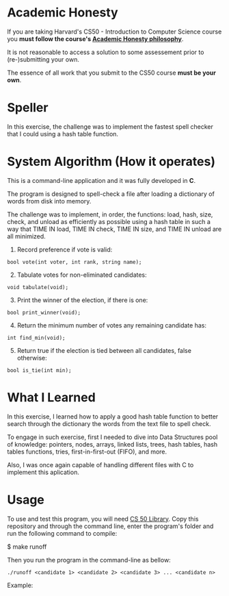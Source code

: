 # Academic Honesty
If you are taking Harvard's CS50 - Introduction to Computer Science course you **must follow the course's [Academic Honesty philosophy](https://cs50.harvard.edu/x/2021/honesty/)**.

It is not reasonable to access a solution to some assessement prior to (re-)submitting your own.

The essence of all work that you submit to the CS50 course **must be your own**. 

# Speller
In this exercise, the challenge was to implement the fastest spell checker that I could using a hash table function.

# System Algorithm (How it operates)
This is a command-line application and it was fully developed in **C**.

The program is designed to spell-check a file after loading a dictionary of words from disk into memory.

The challenge was to implement, in order, the functions: load, hash, size, check, and unload as efficiently as possible using a hash table in such a way that TIME IN load, TIME IN check, TIME IN size, and TIME IN unload are all minimized. 
  
  1. Record preference if vote is valid:
  
    bool vote(int voter, int rank, string name);
    
  2. Tabulate votes for non-eliminated candidates:
  
    void tabulate(void);
    
  3. Print the winner of the election, if there is one:
  
    bool print_winner(void);
    
  4. Return the minimum number of votes any remaining candidate has:

    int find_min(void);
    
  5. Return true if the election is tied between all candidates, false otherwise:

    bool is_tie(int min);
  
# What I Learned
In this exercise, I learned how to apply a good hash table function to better search through the dictionary the words from the text file to spell check.

To engage in such exercise, first I needed to dive into Data Structures pool of knowledge: pointers, nodes, arrays, linked lists, trees, hash tables, hash tables functions, tries, first-in-first-out (FIFO), and more. 

Also, I was once again capable of handling different files with C to implement this aplication.

# Usage
To use and test this program, you will need [CS 50 Library](https://cs50.readthedocs.io/libraries/cs50/c/). Copy this repository and through the command line, enter the program's folder and run the following command to compile:

$ make runoff

Then you run the program in the command-line as bellow:

    ./runoff <candidate 1> <candidate 2> <candidate 3> ... <candidate n>
    
Example:

